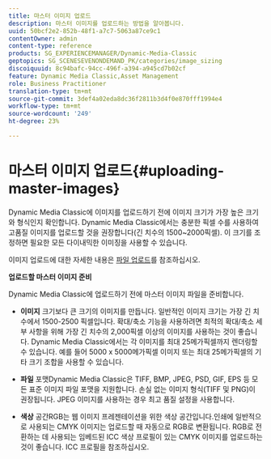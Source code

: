 ```yaml
---
title: 마스터 이미지 업로드
description: 마스터 이미지를 업로드하는 방법을 알아봅니다.
uuid: 50bcf2e2-852b-48f1-a7c7-5063a87ce9c1
contentOwner: admin
content-type: reference
products: SG_EXPERIENCEMANAGER/Dynamic-Media-Classic
geptopics: SG_SCENESEVENONDEMAND_PK/categories/image_sizing
discoiquuid: 8c94bafc-94cc-496f-a394-a945cd7b02cf
feature: Dynamic Media Classic,Asset Management
role: Business Practitioner
translation-type: tm+mt
source-git-commit: 3def4a02eda8dc36f2811b3d4f0e870fff1994e4
workflow-type: tm+mt
source-wordcount: '249'
ht-degree: 23%

---
```



# 마스터 이미지 업로드{#uploading-master-images}

Dynamic Media Classic에 이미지를 업로드하기 전에 이미지 크기가 가장 높은 크기와 형식인지 확인합니다. Dynamic Media Classic에서는 충분한 픽셀 수를 사용하여 고품질 이미지를 업로드할 것을 권장합니다(긴 치수의 1500~2000픽셀). 이 크기를 조정하면 필요한 모든 다이내믹한 이미징을 사용할 수 있습니다.

이미지 업로드에 대한 자세한 내용은 [파일 업로드](uploading-files.md#uploading_files)를 참조하십시오.

**업로드할 마스터 이미지 준비**

Dynamic Media Classic에 업로드하기 전에 마스터 이미지 파일을 준비합니다.

* **이미지**
크기보다 큰 크기의 이미지를 만듭니다. 일반적인 이미지 크기는 가장 긴 치수에서 1500-2500 픽셀입니다. 확대/축소 기능을 사용하려면 최적의 확대/축소 세부 사항을 위해 가장 긴 치수의 2,000픽셀 이상의 이미지를 사용하는 것이 좋습니다. Dynamic Media Classic에서는 각 이미지를 최대 25메가픽셀까지 렌더링할 수 있습니다. 예를 들어 5000 x 5000메가픽셀 이미지 또는 최대 25메가픽셀의 기타 크기 조합을 사용할 수 있습니다.

* **파일**
포맷Dynamic Media Classic은 TIFF, BMP, JPEG, PSD, GIF, EPS 등 모든 표준 이미지 파일 포맷을 지원합니다. 손실 없는 이미지 형식(TIFF 및 PNG)이 권장됩니다. JPEG 이미지를 사용하는 경우 최고 품질 설정을 사용합니다.

* **색상**
공간RGB는 웹 이미지 프레젠테이션을 위한 색상 공간입니다.인쇄에 일반적으로 사용되는 CMYK 이미지는 업로드할 때 자동으로 RGB로 변환됩니다. RGB로 전환하는 데 사용되는 임베드된 ICC 색상 프로필이 있는 CMYK 이미지를 업로드하는 것이 좋습니다. ICC 프로필을 참조하십시오.
